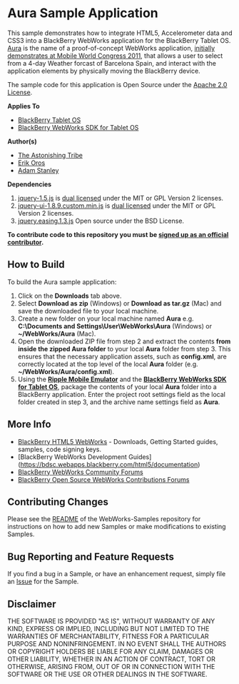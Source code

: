 # Aura Sample Application

This sample demonstrates how to integrate HTML5, Accelerometer data and CSS3 into a BlackBerry WebWorks application for the BlackBerry Tablet OS. [Aura](http://supportforums.blackberry.com/t5/Web-and-WebWorks-Development/Sample-Application-Demonstrating-HTML5-and-Accelerometer/ta-p/1150115) is the name of a proof-of-concept WebWorks application, [initially demonstrates at Mobile World Congress 2011](http://www.youtube.com/watch?v=uH7NKhNyygw), that allows a user to select from a 4-day Weather forcast of Barcelona Spain, and interact with the application elements by physically moving the BlackBerry device.

The sample code for this application is Open Source under the [Apache 2.0 License](http://www.apache.org/licenses/LICENSE-2.0.html).


**Applies To**

* [BlackBerry Tablet OS](http://us.blackberry.com/developers/tablet/) 
* [BlackBerry WebWorks SDK for Tablet OS](http://us.blackberry.com/developers/tablet/webworks.jsp)

**Author(s)** 

* [The Astonishing Tribe](http://tat.se/)
* [Erik Oros](http://supportforums.blackberry.com/t5/user/viewprofilepage/user-id/172321)
* [Adam Stanley](https://github.com/astanley)

**Dependencies**

1. [jquery-1.5.js](http://code.jquery.com/jquery-1.5.js) is [dual licensed](http://jquery.org/license/) under the MIT or GPL Version 2 licenses.
2. [jquery-ui-1.8.9.custom.min.js](http://code.jquery.com/ui/1.8.9/jquery-ui.min.js) is [dual licensed](http://jquery.org/license/) under the MIT or GPL Version 2 licenses.
3. [jquery.easing.1.3.js](http://gsgd.co.uk/sandbox/jquery/easing/jquery.easing.1.3.js)  Open source under the BSD License. 


**To contribute code to this repository you must be [signed up as an official contributor](http://blackberry.github.com/howToContribute.html).**


## How to Build

To build the Aura sample application:

1. Click on the **Downloads** tab above.
2. Select **Download as zip** (Windows) or **Download as tar.gz** (Mac) and save the downloaded file to your local machine.
3. Create a new folder on your local machine named **Aura** e.g. **C:\Documents and Settings\User\WebWorks\Aura** (Windows) or **~/WebWorks/Aura** (Mac).
4. Open the downloaded ZIP file from step 2 and extract the contents **from inside the zipped Aura folder** to your local **Aura** folder from step 3.  This ensures that the necessary application assets, such as **config.xml**, are correctly located at the top level of the local **Aura** folder (e.g. **~/WebWorks/Aura/config.xml**).
5. Using the **[Ripple Mobile Emulator](http://developer.blackberry.com/html5/download)** and the **[BlackBerry WebWorks SDK for Tablet OS](http://developer.blackberry.com/html5/download)**, package the contents of your local **Aura** folder into a BlackBerry application.  Enter the project root settings field as the local folder created in step 3, and the archive name settings field as **Aura**.


## More Info

* [BlackBerry HTML5 WebWorks](https://bdsc.webapps.blackberry.com/html5/) - Downloads, Getting Started guides, samples, code signing keys.
* [BlackBerry WebWorks Development Guides] (https://bdsc.webapps.blackberry.com/html5/documentation)
* [BlackBerry WebWorks Community Forums](http://supportforums.blackberry.com/t5/Web-and-WebWorks-Development/bd-p/browser_dev)
* [BlackBerry Open Source WebWorks Contributions Forums](http://supportforums.blackberry.com/t5/BlackBerry-WebWorks/bd-p/ww_con)


## Contributing Changes

Please see the [README](https://github.com/blackberry/WebWorks-Samples) of the WebWorks-Samples repository for instructions on how to add new Samples or make modifications to existing Samples.


## Bug Reporting and Feature Requests

If you find a bug in a Sample, or have an enhancement request, simply file an [Issue](https://github.com/blackberry/WebWorks-Samples/issues) for the Sample.

## Disclaimer

THE SOFTWARE IS PROVIDED "AS IS", WITHOUT WARRANTY OF ANY KIND, EXPRESS OR IMPLIED, INCLUDING BUT NOT LIMITED TO THE WARRANTIES OF MERCHANTABILITY, FITNESS FOR A PARTICULAR PURPOSE AND NONINFRINGEMENT. IN NO EVENT SHALL THE AUTHORS OR COPYRIGHT HOLDERS BE LIABLE FOR ANY CLAIM, DAMAGES OR OTHER LIABILITY, WHETHER IN AN ACTION OF CONTRACT, TORT OR OTHERWISE, ARISING FROM, OUT OF OR IN CONNECTION WITH THE SOFTWARE OR THE USE OR OTHER DEALINGS IN THE SOFTWARE.
